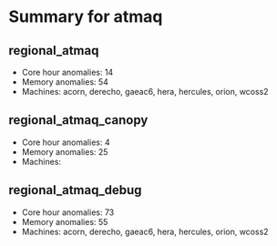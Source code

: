 # Summary for atmaq

## regional_atmaq
- Core hour anomalies: 14
- Memory anomalies: 54
- Machines: acorn, derecho, gaeac6, hera, hercules, orion, wcoss2

## regional_atmaq_canopy
- Core hour anomalies: 4
- Memory anomalies: 25
- Machines: 

## regional_atmaq_debug
- Core hour anomalies: 73
- Memory anomalies: 55
- Machines: acorn, derecho, gaeac6, hera, hercules, orion, wcoss2

